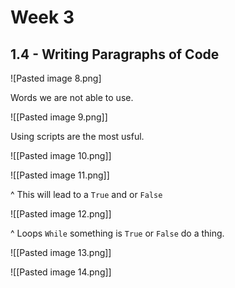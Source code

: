 # Week 3 
## 1.4 - Writing Paragraphs of Code

![Pasted image 8.png]

Words we are not able to use. 

![[Pasted image 9.png]]

Using scripts are the most usful.

![[Pasted image 10.png]]

![[Pasted image 11.png]]

^ This will lead to a `True` and or `False`

![[Pasted image 12.png]]

^ Loops
`While` something is `True` or `False` do a thing.

![[Pasted image 13.png]]

![[Pasted image 14.png]]
